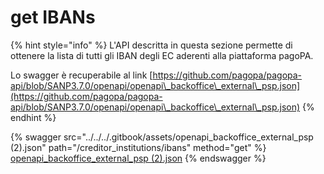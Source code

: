 # get IBANs

{% hint style="info" %}
L'API descritta in questa sezione permette di ottenere la lista di tutti gli IBAN degli EC aderenti alla piattaforma pagoPA.

Lo swagger è recuperabile al link [https://github.com/pagopa/pagopa-api/blob/SANP3.7.0/openapi/openapi\_backoffice\_external\_psp.json](https://github.com/pagopa/pagopa-api/blob/SANP3.7.0/openapi/openapi\_backoffice\_external\_psp.json)
{% endhint %}

{% swagger src="../../../.gitbook/assets/openapi_backoffice_external_psp (2).json" path="/creditor_institutions/ibans" method="get" %}
[openapi_backoffice_external_psp (2).json](<../../../.gitbook/assets/openapi_backoffice_external_psp (2).json>)
{% endswagger %}
